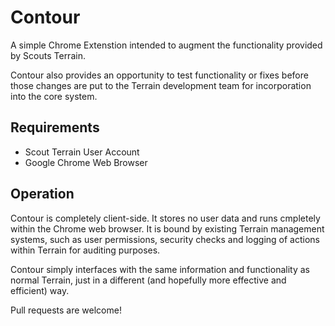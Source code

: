 # Contour

A simple Chrome Extenstion intended to augment the functionality provided by Scouts Terrain.

Contour also provides an opportunity to test functionality or fixes before those changes are put to the Terrain development team for incorporation into the core system.

## Requirements
* Scout Terrain User Account
* Google Chrome Web Browser

## Operation

Contour is completely client-side. It stores no user data and runs cmpletely within the Chrome web browser. It is bound by existing Terrain management systems, such as user permissions, security checks and logging of actions within Terrain for auditing purposes.

Contour simply interfaces with the same information and functionality as normal Terrain, just in a different (and hopefully more effective and efficient) way.


Pull requests are welcome!
